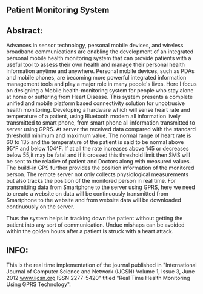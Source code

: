 ## Patient Monitoring System

## Abstract:

Advances in sensor technology, personal mobile devices, and wireless broadband communications are enabling the development of an integrated
personal mobile health monitoring system that can provide patients with a useful tool to assess their own health and manage their personal health
information anytime and anywhere. Personal mobile devices, such as PDAs and mobile phones, are becoming more powerful integrated information
management tools and play a major role in many people's lives. Here I focus on designing a Mobile health-monitoring system for people who stay
alone at home or suffering from Heart Disease. This system presents a complete unified and mobile platform based connectivity solution for 
unobtrusive health monitoring. Developing a hardware which will sense heart rate and temperature of a patient, using Bluetooth modem all
information lively transmitted to smart phone, from smart phone all information transmitted to server using GPRS. At server the received data 
compared with the standard threshold minimum and maximum value. The normal range of heart rate is 60 to 135 and the temperature of the patient is
said to be normal above 95^F and below 104^F. If at all the rate increases above 145 or decreases below 55,it may be fatal and if it crossed this 
threshold limit then SMS will be sent to the relative of patient and Doctors along with measured values. The build-in GPS further provides the 
position information of the monitored person. The remote server not only collects physiological measurements but also tracks the position of
the monitored person in real time. For transmitting data from Smartphone to the server using GPRS, here we need to create a website on data will be
continuously transmitted from Smartphone to the website and from website data will be downloaded continuously on the server.

Thus the system helps in tracking down the patient without getting the patient into any sort of communication. Undue mishaps can be avoided within 
the golden hours after a patient is struck with a heart attack.




## INFO:

This is the real time implementation of the journal  published in "International Journal of Computer Science and Network (IJCSN)
Volume 1, Issue 3, June 2012 www.ijcsn.org ISSN 2277-5420" titled "Real Time Health Monitoring Using GPRS Technology".